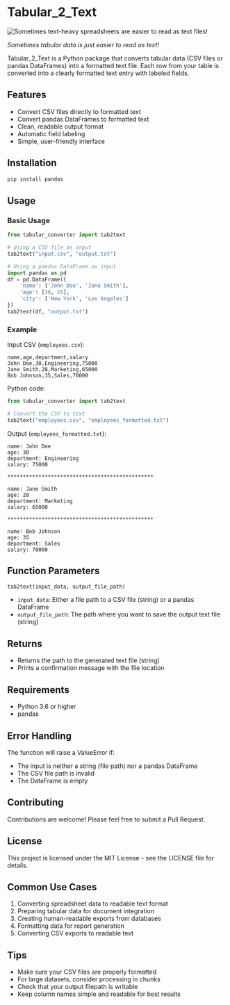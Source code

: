 # Tabular_2_Text
![Sometimes text-heavy spreadsheets are easier to read as text files!](https://sandeepmj.github.io/image-host/tab2text-logo.png)

*Sometimes tabular data is just easier to read as text!*


Tabular_2_Text is a Python package that converts tabular data (CSV files or pandas DataFrames) into a formatted text file. Each row from your table is converted into a clearly formatted text entry with labeled fields.

## Features

- Convert CSV files directly to formatted text
- Convert pandas DataFrames to formatted text
- Clean, readable output format
- Automatic field labeling
- Simple, user-friendly interface

## Installation

```bash
pip install pandas
```

## Usage

### Basic Usage

```python
from tabular_converter import tab2text

# Using a CSV file as input
tab2text("input.csv", "output.txt")

# Using a pandas DataFrame as input
import pandas as pd
df = pd.DataFrame({
    'name': ['John Doe', 'Jane Smith'],
    'age': [30, 25],
    'city': ['New York', 'Los Angeles']
})
tab2text(df, "output.txt")
```

### Example

Input CSV (`employees.csv`):
```csv
name,age,department,salary
John Doe,30,Engineering,75000
Jane Smith,28,Marketing,65000
Bob Johnson,35,Sales,70000
```

Python code:
```python
from tabular_converter import tab2text

# Convert the CSV to text
tab2text("employees.csv", "employees_formatted.txt")
```

Output (`employees_formatted.txt`):
```text
name: John Doe
age: 30
department: Engineering
salary: 75000

***********************************************

name: Jane Smith
age: 28
department: Marketing
salary: 65000

***********************************************

name: Bob Johnson
age: 35
department: Sales
salary: 70000
```

## Function Parameters

`tab2text(input_data, output_file_path)`

- `input_data`: Either a file path to a CSV file (string) or a pandas DataFrame
- `output_file_path`: The path where you want to save the output text file (string)

## Returns

- Returns the path to the generated text file (string)
- Prints a confirmation message with the file location

## Requirements

- Python 3.6 or higher
- pandas

## Error Handling

The function will raise a ValueError if:
- The input is neither a string (file path) nor a pandas DataFrame
- The CSV file path is invalid
- The DataFrame is empty

## Contributing

Contributions are welcome! Please feel free to submit a Pull Request.

## License

This project is licensed under the MIT License - see the LICENSE file for details.

## Common Use Cases

1. Converting spreadsheet data to readable text format
2. Preparing tabular data for document integration
3. Creating human-readable exports from databases
4. Formatting data for report generation
5. Converting CSV exports to readable text

## Tips

- Make sure your CSV files are properly formatted
- For large datasets, consider processing in chunks
- Check that your output filepath is writable
- Keep column names simple and readable for best results
